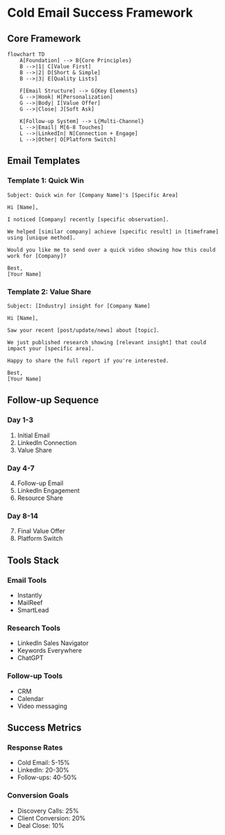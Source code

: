 # Cold Email Success Framework

## Core Framework
```mermaid
flowchart TD
    A[Foundation] --> B{Core Principles}
    B -->|1| C[Value First]
    B -->|2| D[Short & Simple]
    B -->|3| E[Quality Lists]
    
    F[Email Structure] --> G{Key Elements}
    G -->|Hook| H[Personalization]
    G -->|Body| I[Value Offer]
    G -->|Close| J[Soft Ask]
    
    K[Follow-up System] --> L{Multi-Channel}
    L -->|Email| M[6-8 Touches]
    L -->|LinkedIn| N[Connection + Engage]
    L -->|Other| O[Platform Switch]
```

## Email Templates

### Template 1: Quick Win
```
Subject: Quick win for [Company Name]'s [Specific Area]

Hi [Name],

I noticed [Company] recently [specific observation].

We helped [similar company] achieve [specific result] in [timeframe] using [unique method].

Would you like me to send over a quick video showing how this could work for [Company]?

Best,
[Your Name]
```

### Template 2: Value Share
```
Subject: [Industry] insight for [Company Name]

Hi [Name],

Saw your recent [post/update/news] about [topic].

We just published research showing [relevant insight] that could impact your [specific area].

Happy to share the full report if you're interested.

Best,
[Your Name]
```

## Follow-up Sequence

### Day 1-3
1. Initial Email
2. LinkedIn Connection
3. Value Share

### Day 4-7
4. Follow-up Email
5. LinkedIn Engagement
6. Resource Share

### Day 8-14
7. Final Value Offer
8. Platform Switch

## Tools Stack

### Email Tools
- Instantly
- MailReef
- SmartLead

### Research Tools
- LinkedIn Sales Navigator
- Keywords Everywhere
- ChatGPT

### Follow-up Tools
- CRM
- Calendar
- Video messaging

## Success Metrics

### Response Rates
- Cold Email: 5-15%
- LinkedIn: 20-30%
- Follow-ups: 40-50%

### Conversion Goals
- Discovery Calls: 25%
- Client Conversion: 20%
- Deal Close: 10%
